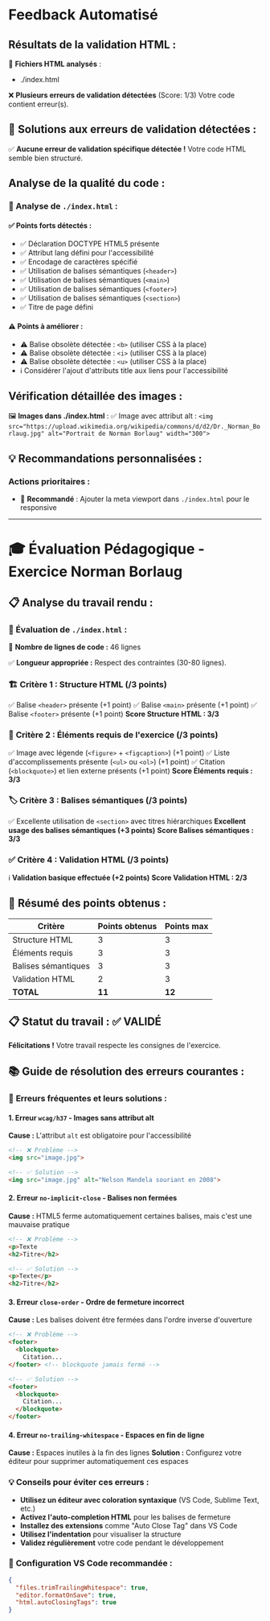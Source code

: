 # Feedback Automatisé

## Résultats de la validation HTML :

📁 **Fichiers HTML analysés** :
- ./index.html

❌ **Plusieurs erreurs de validation détectées** (Score: 1/3)
Votre code contient  erreur(s).

## 🔧 Solutions aux erreurs de validation détectées :

✅ **Aucune erreur de validation spécifique détectée !**
Votre code HTML semble bien structuré.

## Analyse de la qualité du code :

### 📄 Analyse de `./index.html` :

#### ✅ **Points forts détectés** :
- ✅ Déclaration DOCTYPE HTML5 présente
- ✅ Attribut lang défini pour l'accessibilité
- ✅ Encodage de caractères spécifié
- ✅ Utilisation de balises sémantiques (`<header>`)
- ✅ Utilisation de balises sémantiques (`<main>`)
- ✅ Utilisation de balises sémantiques (`<footer>`)
- ✅ Utilisation de balises sémantiques (`<section>`)
- ✅ Titre de page défini

#### ⚠️ **Points à améliorer** :
- ⚠️ Balise obsolète détectée : `<b>` (utiliser CSS à la place)
- ⚠️ Balise obsolète détectée : `<i>` (utiliser CSS à la place)
- ⚠️ Balise obsolète détectée : `<u>` (utiliser CSS à la place)
- ℹ️ Considérer l'ajout d'attributs title aux liens pour l'accessibilité

## Vérification détaillée des images :

🖼️ **Images dans ./index.html** :
  ✅ Image avec attribut alt : `<img src="https://upload.wikimedia.org/wikipedia/commons/d/d2/Dr._Norman_Borlaug.jpg" alt="Portrait de Norman Borlaug" width="300">`


## 💡 Recommandations personnalisées :

### Actions prioritaires :
- 📱 **Recommandé** : Ajouter la meta viewport dans `./index.html` pour le responsive


---

# 🎓 Évaluation Pédagogique - Exercice Norman Borlaug

## 📋 Analyse du travail rendu :

### 📄 Évaluation de `./index.html` :

📏 **Nombre de lignes de code :** 46 lignes

✅ **Longueur appropriée :** Respect des contraintes (30-80 lignes).

### 🏗️ **Critère 1 : Structure HTML** (/3 points)

✅ Balise `<header>` présente (+1 point)
✅ Balise `<main>` présente (+1 point)
✅ Balise `<footer>` présente (+1 point)
**Score Structure HTML : 3/3**

### 🎯 **Critère 2 : Éléments requis de l'exercice** (/3 points)

✅ Image avec légende (`<figure>` + `<figcaption>`) (+1 point)
✅ Liste d'accomplissements présente (`<ul>` ou `<ol>`) (+1 point)
✅ Citation (`<blockquote>`) et lien externe présents (+1 point)
**Score Éléments requis : 3/3**

### 🏷️ **Critère 3 : Balises sémantiques** (/3 points)

✅ Excellente utilisation de `<section>` avec titres hiérarchiques
**Excellent usage des balises sémantiques (+3 points)**
**Score Balises sémantiques : 3/3**

### ✅ **Critère 4 : Validation HTML** (/3 points)

ℹ️ **Validation basique effectuée (+2 points)**
**Score Validation HTML : 2/3**

## 🔎 **Résumé des points obtenus :**

| Critère | Points obtenus | Points max |
|---------|----------------|------------|
| Structure HTML | 3 | 3 |
| Éléments requis | 3 | 3 |
| Balises sémantiques | 3 | 3 |
| Validation HTML | 2 | 3 |
| **TOTAL** | **11** | **12** |

## 📋 **Statut du travail :** ✅ VALIDÉ
**Félicitations !** Votre travail respecte les consignes de l'exercice.

## 📚 Guide de résolution des erreurs courantes :

### 🎯 **Erreurs fréquentes et leurs solutions** :

#### 1. Erreur `wcag/h37` - Images sans attribut alt
**Cause :** L'attribut `alt` est obligatoire pour l'accessibilité
```html
<!-- ❌ Problème -->
<img src="image.jpg">

<!-- ✅ Solution -->
<img src="image.jpg" alt="Nelson Mandela souriant en 2008">
```

#### 2. Erreur `no-implicit-close` - Balises non fermées
**Cause :** HTML5 ferme automatiquement certaines balises, mais c'est une mauvaise pratique
```html
<!-- ❌ Problème -->
<p>Texte
<h2>Titre</h2>

<!-- ✅ Solution -->
<p>Texte</p>
<h2>Titre</h2>
```

#### 3. Erreur `close-order` - Ordre de fermeture incorrect
**Cause :** Les balises doivent être fermées dans l'ordre inverse d'ouverture
```html
<!-- ❌ Problème -->
<footer>
  <blockquote>
    Citation...
</footer> <!-- blockquote jamais fermé -->

<!-- ✅ Solution -->
<footer>
  <blockquote>
    Citation...
  </blockquote>
</footer>
```

#### 4. Erreur `no-trailing-whitespace` - Espaces en fin de ligne
**Cause :** Espaces inutiles à la fin des lignes
**Solution :** Configurez votre éditeur pour supprimer automatiquement ces espaces

### 💡 **Conseils pour éviter ces erreurs** :

- **Utilisez un éditeur avec coloration syntaxique** (VS Code, Sublime Text, etc.)
- **Activez l'auto-completion HTML** pour les balises de fermeture
- **Installez des extensions** comme "Auto Close Tag" dans VS Code
- **Utilisez l'indentation** pour visualiser la structure
- **Validez régulièrement** votre code pendant le développement

### 🔧 **Configuration VS Code recommandée** :
```json
{
  "files.trimTrailingWhitespace": true,
  "editor.formatOnSave": true,
  "html.autoClosingTags": true
}
```

